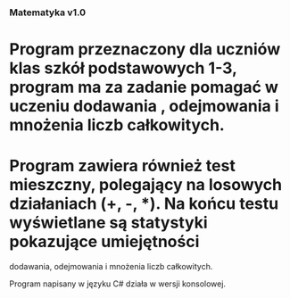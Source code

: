 ### Matematyka v1.0
# Program przeznaczony dla uczniów klas szkół podstawowych 1-3, program ma za zadanie pomagać w uczeniu dodawania , odejmowania i mnożenia liczb całkowitych.
# Program zawiera również test mieszczny, polegający na losowych działaniach (+, -, *). Na końcu testu wyświetlane są statystyki pokazujące umiejętności 
dodawania, odejmowania i mnożenia liczb całkowitych.

Program napisany w języku C# działa w wersji konsolowej.

